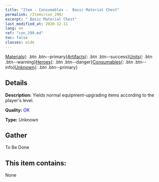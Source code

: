 ```yaml
---
title: "Item - Consumables -  Basic Material Chest"
permalink: /Items/con_299/
excerpt: " Basic Material Chest"
last_modified_at: 2020-12-11
lang: en
ref: "con_299.md"
toc: false
classes: wide
---
```

 [Materials](/Items/){: .btn .btn--primary}[Artifacts](/Items/Artifacts/){: .btn .btn--success}[Units](/Items/Units/){: .btn .btn--warning}[Heroes](/Items/Heroes/){: .btn .btn--danger}[Consumables](/Items/Consumables/){: .btn .btn--info}[Unknown](/Items/Unknown/){: .btn .btn--primary}

## Details
 **Description:** Yields normal equipment-upgrading items according to the player's level.

 **Quality:** <span style="color: #0000CD">OK</span>

 **Type:** Unknown

## Gather

  To Be Done

## This item contains:

  None

